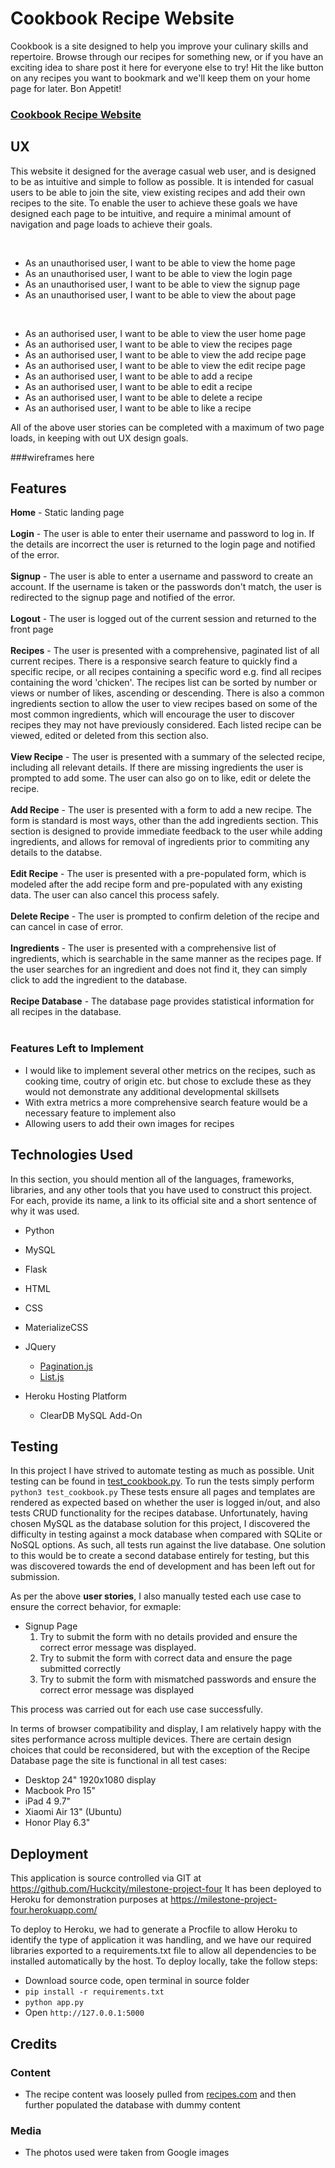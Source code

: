 # Cookbook Recipe Website

Cookbook is a site designed to help you improve your culinary skills and repertoire. Browse through our recipes for something new, or if you have an exciting idea 
to share post it here for everyone else to try! Hit the like button on any recipes you want to bookmark and we'll keep them on your home page for later. Bon Appetit!

### [Cookbook Recipe Website](http://milestone-project-four.herokuapp.com/)
 
## UX

This website it designed for the average casual web user, and is designed to be as intuitive and simple to follow as possible. It is intended for casual users to be able to join the site, view existing recipes and add their own recipes to the site.
To enable the user to achieve these goals we have designed each page to be intuitive, and require a minimal amount of navigation and page loads to achieve their goals.

<br>

- As an unauthorised user, I want to be able to view the home page
- As an unauthorised user, I want to be able to view the login page
- As an unauthorised user, I want to be able to view the signup page
- As an unauthorised user, I want to be able to view the about page

<br>

- As an authorised user, I want to be able to view the user home page
- As an authorised user, I want to be able to view the recipes page
- As an authorised user, I want to be able to view the add recipe page
- As an authorised user, I want to be able to view the edit recipe page
- As an authorised user, I want to be able to add a recipe
- As an authorised user, I want to be able to edit a recipe
- As an authorised user, I want to be able to delete a recipe
- As an authorised user, I want to be able to like a recipe

All of the above user stories can be completed with a maximum of two page loads, in keeping with out UX design goals.

###wireframes here

## Features

**Home** - Static landing page
<br>
<br>
**Login** - The user is able to enter their username and password to log in. If the details are incorrect the user is returned to the login page and notified of the error.
<br>
<br>
**Signup** - The user is able to enter a username and password to create an account. If the username is taken or the passwords don't match, the user is redirected to the signup page and notified of the error.
<br>
<br>
**Logout** - The user is logged out of the current session and returned to the front page
<br>
<br>
**Recipes** - The user is presented with a comprehensive, paginated list of all current recipes. There is a responsive search feature to quickly find a specific recipe, or all recipes containing a specific word e.g. find all recipes containing the word 'chicken'. 
                The recipes list can be sorted by number or views or number of likes, ascending or descending. There is also a common ingredients section to allow the user to view recipes based on some of the most common ingredients, which will encourage the user
                to discover recipes they may not have previously considered. Each listed recipe can be viewed, edited or deleted from this section also.
<br>
<br>
**View Recipe** - The user is presented with a summary of the selected recipe, including all relevant details. If there are missing ingredients the user is prompted to add some. The user can also go on to like, edit or delete the recipe.
<br>
<br>
**Add Recipe** - The user is presented with a form to add a new recipe. The form is standard is most ways, other than the add ingredients section. This section is designed to provide immediate feedback to the user while adding ingredients, and allows for removal of ingredients prior to commiting any details to the databse. 
<br>
<br>
**Edit Recipe** - The user is presented with a pre-populated form, which is modeled after the add recipe form and pre-populated with any existing data. The user can also cancel this process safely.
<br>
<br>
**Delete Recipe** - The user is prompted to confirm deletion of the recipe and can cancel in case of error.
<br>
<br>
**Ingredients** - The user is presented with a comprehensive list of ingredients, which is searchable in the same manner as the recipes page. If the user searches for an ingredient and does not find it, they can simply click to add the ingredient to the database.
<br>
<br>
**Recipe Database** - The database page provides statistical information for all recipes in the database. 
<br>
<br>


### Features Left to Implement
- I would like to implement several other metrics on the recipes, such as cooking time, coutry of origin etc. but chose to exclude these as they would not demonstrate any additional developmental skillsets
- With extra metrics a more comprehensive search feature would be a necessary feature to implement also
- Allowing users to add their own images for recipes

## Technologies Used

In this section, you should mention all of the languages, frameworks, libraries, and any other tools that you have used to construct this project. For each, provide its name, a link to its official site and a short sentence of why it was used.

- Python
- MySQL
- Flask
- HTML
- CSS
- MaterializeCSS
- JQuery
    - [Pagination.js](https://pagination.js.org/)
    - [List.js](https://listjs.com/)

- Heroku Hosting Platform
    - ClearDB MySQL Add-On


## Testing

In this project I have strived to automate testing as much as possible. Unit testing can be found in [test_cookbook.py](https://github.com/Huckcity/milestone-project-four/blob/master/test_cookbook.py). To run the tests simply perform ```python3 test_cookbook.py```
These tests ensure all pages and templates are rendered as expected based on whether the user is logged in/out, and also tests CRUD functionality for the recipes database. Unfortunately, having chosen MySQL as the database solution for this project, I discovered the difficulty in testing against a mock database when compared with SQLite or NoSQL options. As such, all tests run against the live database. One solution to this would be to create a second database entirely for testing, but this was discovered towards the end of development and has been left out for submission.

As per the above <b>user stories</b>, I also manually tested each use case to ensure the correct behavior, for exmaple:

- Signup Page
    1. Try to submit the form with no details provided and ensure the correct error message was displayed.
    2. Try to submit the form with correct data and ensure the page submitted correctly
    3. Try to submit the form with mismatched passwords and ensure the correct error message was displayed

This process was carried out for each use case successfully.

In terms of browser compatibility and display, I am relatively happy with the sites performance across multiple devices. There are certain design choices that could be reconsidered, but with the exception of the Recipe Database page the site is functional in all test cases:
- Desktop 24" 1920x1080 display
- Macbook Pro 15"
- iPad 4 9.7"
- Xiaomi Air 13" (Ubuntu)
- Honor Play 6.3"

## Deployment

This application is source controlled via GIT at https://github.com/Huckcity/milestone-project-four
It has been deployed to Heroku for demonstration purposes at https://milestone-project-four.herokuapp.com/

To deploy to Heroku, we had to generate a Procfile to allow Heroku to identify the type of application it was handling, and we have our required libraries exported to a requirements.txt file to allow all dependencies to be installed automatically by the host.
To deploy locally, take the follow steps:
- Download source code, open terminal in source folder
- ```pip install -r requirements.txt```
- ```python app.py```
- Open ```http://127.0.0.1:5000```


## Credits

### Content
- The recipe content was loosely pulled from [recipes.com](http://www.recipes.com) and then further populated the database with dummy content

### Media

- The photos used were taken from Google images